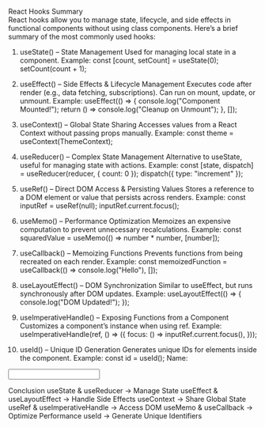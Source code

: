 React Hooks Summary <br>
React hooks allow you to manage state, lifecycle, and side effects in functional components without using class components. Here’s a brief summary of the most commonly used hooks: <br>

1. useState() – State Management
Used for managing local state in a component.
Example:
const [count, setCount] = useState(0);
setCount(count + 1);

2. useEffect() – Side Effects & Lifecycle Management
Executes code after render (e.g., data fetching, subscriptions).
Can run on mount, update, or unmount.
Example:
useEffect(() => {
  console.log("Component Mounted!");
  return () => console.log("Cleanup on Unmount");
}, []);

3. useContext() – Global State Sharing
Accesses values from a React Context without passing props manually.
Example:
const theme = useContext(ThemeContext);

4. useReducer() – Complex State Management
Alternative to useState, useful for managing state with actions.
Example:
const [state, dispatch] = useReducer(reducer, { count: 0 });
dispatch({ type: "increment" });

5. useRef() – Direct DOM Access & Persisting Values
Stores a reference to a DOM element or value that persists across renders.
Example:
const inputRef = useRef(null);
inputRef.current.focus();

6. useMemo() – Performance Optimization
Memoizes an expensive computation to prevent unnecessary recalculations.
Example:
const squaredValue = useMemo(() => number * number, [number]);

7. useCallback() – Memoizing Functions
Prevents functions from being recreated on each render.
Example:
const memoizedFunction = useCallback(() => console.log("Hello"), []);

8. useLayoutEffect() – DOM Synchronization
Similar to useEffect, but runs synchronously after DOM updates.
Example:
useLayoutEffect(() => {
  console.log("DOM Updated!");
});

9. useImperativeHandle() – Exposing Functions from a Component
Customizes a component’s instance when using ref.
Example:
useImperativeHandle(ref, () => ({
  focus: () => inputRef.current.focus(),
}));

10. useId() – Unique ID Generation
Generates unique IDs for elements inside the component.
Example:
const id = useId();
<label htmlFor={id}>Name:</label>
<input id={id} />

Conclusion 
useState & useReducer → Manage State
useEffect & useLayoutEffect → Handle Side Effects
useContext → Share Global State
useRef & useImperativeHandle → Access DOM
useMemo & useCallback → Optimize Performance
useId → Generate Unique Identifiers
